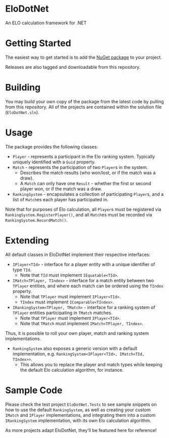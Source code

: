 # EloDotNet
An ELO calculation framework for .NET

# Getting Started
The easiest way to get started is to add the [NuGet package](https://www.nuget.org/packages/EloDotNet) to your project.

Releases are also tagged and downloadable from this repository.

# Building
You may build your own copy of the package from the latest code by pulling from this repository. All of the projects are contained within the solution file (`EloDotNet.sln`).

# Usage
The package provides the following classes:
* `Player` - represents a participant in the Elo ranking system. Typically uniquely identified with a `Guid` property.
* `Match` - represents the participation of two `Player`s in the system. 
   * Describes the match results (who won/lost, or if the match was a draw). 
   * A `Match` can only have one `Result` - whether the first or second player won, or if the match was a draw.
* `RankingSystem` - encapsulates a collection of participating `Player`s, and a list of `Match`es each player has participated in.

Note that for purposes of Elo calculation, all `Player`s must be registered via `RankingSystem.RegisterPlayer()`, and all `Match`es must be recorded via `RankingSystem.RecordMatch()`.

# Extending
All default classes in EloDotNet implement their respective interfaces:
* `IPlayer<TId>` - interface for a player entity with a unique identifier of type `TId`.
   * Note that `TId` must implement `IEquatable<TId>`.
* `IMatch<TPlayer, TIndex>` - interface for a match entity between two `TPlayer` entities, and where each match can be ordered using the `TIndex` property. 
   * Note that `TPlayer` must implement `IPlayer<TId>`.
   * `TIndex` must implement `IComparable<TIndex>`.
* `IRankingSystem<TPlayer, TMatch>` - interface for a ranking system of `TPlayer` entities participating in `TMatch` matches.
   * Note that `TPlayer` must implement `IPlayer<TId>`.
   * Note that `TMatch` must implement `IMatch<TPlayer, TIndex>`.

Thus, it is possible to roll your own player, match and ranking system implementations.

* `RankingSystem` also exposes a generic version with a default implementation, e.g. `RankingSystem<IPlayer<TId>, IMatch<TId, TIndex>>`. 
   * This allows you to replace the player and match types while keeping the default Elo calculation algorithm, for instance.

# Sample Code
Please check the test project `EloDotNet.Tests` to see sample snippets on how to use the default `RankingSystem`, as well as creating your custom `IMatch` and `IPlayer` implementations, and integrating them into a custom `IRankingSystem` implementation, with its own Elo calculation algorithm.

As more projects adapt EloDotNet, they'll be featured here for reference!